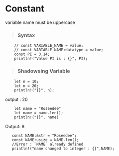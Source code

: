 # Constant
variable name must be uppercase
> ### Syntax
```
    // const VARIABLE_NAME = value;
    // const VARIABLE_NAME:datatype = value;
    const PI = 3.14;
    println!("Value PI is : {}", PI);
``` 

> ### Shadowsing Variable
```
    let n = 10;
    let n = 20;
    println!("{}", n);
```
output : 20

```
    let name = "Roseedee"
    let name = name.len();
    println!("{}", name)
```
Output: 8
```
   const NAME:&str = "Roseedee";
   const NAME:usize = NAME.len(); 
   //Error : `NAME` already defined
   println!("name changed to integer : {}",NAME);
```

